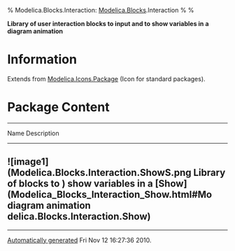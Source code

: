 % Modelica.Blocks.Interaction:
  [Modelica.Blocks](Modelica_Blocks.html#Modelica.Blocks).Interaction
% 
% 

**Library of user interaction blocks to input and to show variables in a
diagram animation**

Information
===========

Extends from
[Modelica.Icons.Package](Modelica_Icons_Package.html#Modelica.Icons.Package)
(Icon for standard packages).

Package Content
===============

  ------------------------------------------------------------------------
  Name                                            Description
  ----------------------------------------------- ------------------------
  ![image1](Modelica.Blocks.Interaction.ShowS.png Library of blocks to
  )                                               show variables in a
  [Show](Modelica_Blocks_Interaction_Show.html#Mo diagram animation
  delica.Blocks.Interaction.Show)                 
  ------------------------------------------------------------------------

* * * * *

[Automatically generated](http://www.3ds.com/) Fri Nov 12 16:27:36 2010.
